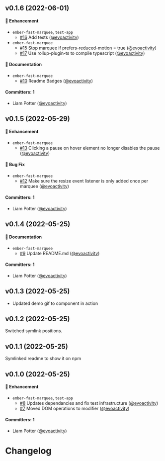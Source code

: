 



## v0.1.6 (2022-06-01)

#### :rocket: Enhancement
* `ember-fast-marquee`, `test-app`
  * [#16](https://github.com/evoactivity/ember-fast-marquee/pull/16) Add tests ([@evoactivity](https://github.com/evoactivity))
* `ember-fast-marquee`
  * [#15](https://github.com/evoactivity/ember-fast-marquee/pull/15) Stop marquee if prefers-reduced-motion = true ([@evoactivity](https://github.com/evoactivity))
  * [#17](https://github.com/evoactivity/ember-fast-marquee/pull/17) Use rollup-plugin-ts to compile typescript ([@evoactivity](https://github.com/evoactivity))

#### :memo: Documentation
* `ember-fast-marquee`
  * [#10](https://github.com/evoactivity/ember-fast-marquee/pull/10) Readme Badges ([@evoactivity](https://github.com/evoactivity))

#### Committers: 1
- Liam Potter ([@evoactivity](https://github.com/evoactivity))

## v0.1.5 (2022-05-29)

#### :rocket: Enhancement
* `ember-fast-marquee`
  * [#13](https://github.com/evoactivity/ember-fast-marquee/pull/13) Clicking a pause on hover element no longer disables the pause ([@evoactivity](https://github.com/evoactivity))

#### :bug: Bug Fix
* `ember-fast-marquee`
  * [#12](https://github.com/evoactivity/ember-fast-marquee/pull/12) Make sure the resize event listener is only added once per marquee ([@evoactivity](https://github.com/evoactivity))

#### Committers: 1
- Liam Potter ([@evoactivity](https://github.com/evoactivity))

## v0.1.4 (2022-05-25)

#### :memo: Documentation
* `ember-fast-marquee`
  * [#9](https://github.com/evoactivity/ember-fast-marquee/pull/9) Update README.md ([@evoactivity](https://github.com/evoactivity))

#### Committers: 1
- Liam Potter ([@evoactivity](https://github.com/evoactivity))

## v0.1.3 (2022-05-25)

* Updated demo gif to component in action


## v0.1.2 (2022-05-25)

Switched symlink positions.


## v0.1.1 (2022-05-25)

Symlinked readme to show it on npm


## v0.1.0 (2022-05-25)

#### :rocket: Enhancement
* `ember-fast-marquee`, `test-app`
  * [#8](https://github.com/evoactivity/ember-fast-marquee/pull/8) Updates dependancies and fix test infrastructure ([@evoactivity](https://github.com/evoactivity))
  * [#7](https://github.com/evoactivity/ember-fast-marquee/pull/7) Moved DOM operations to modifier ([@evoactivity](https://github.com/evoactivity))

#### Committers: 1
- Liam Potter ([@evoactivity](https://github.com/evoactivity))

# Changelog
